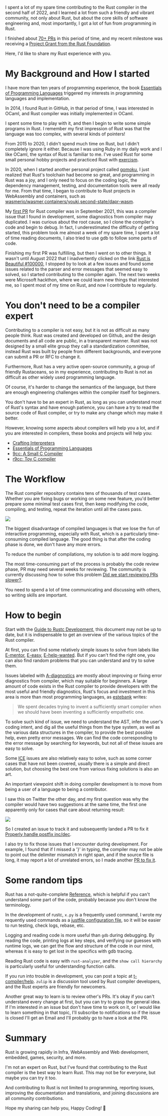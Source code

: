 
I spent a lot of my spare time contributing to the Rust compiler in the second half of 2022, and I learned a lot from such a friendly and vibrant community, not only about Rust, but about the core skills of software engineering and, most importantly, I got a lot of fun from programming in Rust.

I finished about [70+ PRs](https://github.com/rust-lang/rust/pulls?q=is%3Apr+author%3Achenyukang+is%3Aclosed) in this period of time, and my recent milestone was receiving a [Project Grant from the Rust Foundation](https://foundation.rust-lang.org/news/community-grants-program-awards-announcement-introducing-our-latest-project-grantees/).

Here, I'd like to share my Rust experience with you.

# My Background and How I started

I have more than ten years of programming experience, the book [Essentials of Programming Languages](https://github.com/chenyukang/eopl) triggered my interests in programming languages and implementation.

In 2014, I found Rust in GitHub, in that period of time, I was interested in OCaml, and Rust compiler was initially implemented in OCaml.

I spent some time to play with it, and then I begin to write some simple programs in Rust. I remember my first impression of Rust was that the language was too complex, with several kinds of pointers!

From 2015 to 2020, I didn't spend much time on Rust, but I didn't completely ignore it either. Because I was using Ruby in my daily work and I like OCaml, the syntax of Rust is familiar to me. I've used Rust for some small personal hobby projects and practiced Rust with [exercism](https://exercism.org/).

In 2020, when I started another personal project called [gomoku](https://github.com/chenyukang/gomoku), I just realized that Rust's toolchain had become so great, and programming in Rust was a joy, and I only need to focus on the coding logic, the dependency management, testing, and documentation tools were all ready for me. From that time, I began to contribute to Rust projects in WebAssembly and containers, such as [wasmerio/wasmer](https://github.com/wasmerio/wasmer),[containers/youki](https://github.com/containers/youki),[second-state/dapr-wasm](https://github.com/second-state/dapr-wasm).

My [first PR](https://github.com/rust-lang/rust/pull/88493) for Rust compiler was in September 2021, this was a compiler issue that I found in development, some diagnostics from compiler may duplicated. I was curious about the root cause, so I clone the compiler's code and begin to debug. In fact, I underestimated the difficulty of getting started, this problem took me almost a week of my spare time, I spent a lot of time reading documents, I also tried to use gdb to follow some parts of code.

Finishing my first PR was fulfilling, but then I went on to other things. It wasn't until August 2022 that I inadvertently clicked on the link [Rust is Beautiful #100000](https://github.com/rust-lang/rust/issues/100000), I stopped by to look at a few issues and found some issues related to the parser and error messages that seemed easy to solved, so I started contributing to the compiler again. The next two weeks were Microsoft hackthon, where we could learn new things that interested me, so I spent most of my time on Rust, and now I contribute to regularly.

# You don't need to be a compiler expert

Contributing to a compiler is not easy, but it is not as difficult as many people think. Rust was created and developed on Github, and the design documents and all code are public, in a transparent manner. Rust was not designed by a small elite group they call a standardization committee, instead Rust was built by people from different backgrounds, and everyone can submit a PR or RFC to change it.

Furthermore, Rust has a very active open-source community, a group of friendly Rustaceans, so in my experience, contributing to Rust is not as difficult as other widely used programming language.

Of course, it's harder to change the semantics of the language, but there are enough engineering challenges within the compiler itself for beginners.

You don't have to be an expert in Rust, as long as you can understand most of Rust's syntax and have enough patience, you can have a try to read the source code of Rust compiler, or try to make any change which may make it better.

However, knowing some aspects about compilers will help you a lot, and if you are interested in compilers, these books and projects will help you:

- [Crafting Interpreters](http://craftinginterpreters.com/)
- [Essentials of Programming Languages](https://eopl3.com/)
- [9cc: A Small C Compiler](https://github.com/rui314/9cc)
- [r9cc: Toy C compiler](https://github.com/utam0k/r9cc)

# The Workflow

The Rust compiler repository contains tens of thousands of test cases. Whether you are fixing bugs or working on some new feature, you'd better prepare some minimal test cases first, then keep modifying the code, compiling, and testing, repeat the iteration until all the cases pass.

![](https://catcoding.me/images/ob_pasted-image-20230117125646.png)

The biggest disadvantage of compiled languages is that we lose the fun of interactive programming, especially with Rust, which is a particularly time-consuming compiled language. The good thing is that after the coding phase is done, we don't have any more errors.

To reduce the number of compilations, my solution is to add more logging.

The most time-consuming part of the process is probably the code review phase, PR may need several weeks for reviewing. The community is currently discussing how to solve this problem [Did we start reviewing PRs slower?](https://internals.rust-lang.org/t/did-we-start-reviewing-prs-slower/18033).

You need to spend a lot of time communicating and discussing with others, so writing skills are important.

# How to begin

Start with the [Guide to Rustc Development](https://rustc-dev-guide.rust-lang.org/getting-started.html), this document may not be up to date, but it is indispensable to get an overview of the various topics of the Rust compiler.

At first, you can find some relatively simple issues to solve from labels like [E-mentor](https://github.com/rust-lang/rust/issues?q=is%3Aissue+is%3Aopen+label%3AE-mentor), [E-easy](https://github.com/rust-lang/rust/issues?q=is%3Aissue+is%3Aopen+label%3AE-easy), [E-help-wanted](https://github.com/rust-lang/rust/issues?q=is%3Aissue+is%3Aopen+label%3AE-help-wanted). But if you can't find the right one, you can also find random problems that you can understand and try to solve them.

Issues labeled with [A-diagnostics](https://github.com/rust-lang/rust/issues?q=is%3Aissue+is%3Aopen+label%3AA-diagnostics) are mostly about improving or fixing error diagnostics from compiler, which may suitable for beginners. A large amount of code exists in the Rust compiler to provide developers with the most useful and friendly diagnostics, Rust's focus and investment in this area is more than most programming languages, as [estebank](https://github.com/estebank) writes:

> We spent decades trying to invent a sufficiently smart compiler when we should have been inventing a sufficiently empathetic one.

To solve such kind of issue, we need to understand the AST, infer the user's coding intent, and dig all the useful things from the type system, as well as the various data structures in the compiler, to provide the best possible help, even pretty error messages. We can find the code corresponding to the error message by searching for keywords, but not all of these issues are easy to solve.

Some [ICE](https://github.com/rust-lang/rust/issues?q=is%3Aissue+is%3Aopen+label%3AI-ICE) issues are also relatively easy to solve, such as some corner cases that have not been covered, usually there is a simple and direct solution, but choosing the best one from various fixing solutions is also an art.

An important viewpoint shift in doing compiler development is to move from being a user of a language to being a contributor.

I saw this on Twitter the other day, and my first question was why the compiler would have two suggestions at the same time, the first one apparently only for cases that care about returning result:

![](https://catcoding.me/images/ob_pasted-image-20230117005319.png)

So I created an issue to track it and subsequently landed a PR to fix it [Properly handle postfix inc/dec](https://github.com/rust-lang/rust/pull/104875).

I also try to fix those issues that I encounter during development. For example, I found that if I missed a '}' in typing, the compiler may not be able to point out the delimiter mismatch in right span, and if the source file is long, it may report a lot of unrelated errors, so I made another [PR to fix it](https://github.com/rust-lang/rust/pull/104012).

# Some random tips

Rust has a not-quite-complete [Reference](https://doc.rust-lang.org/reference/), which is helpful if you can't understand some part of the code, probably because you don't know the terminology.

In the development of rustc, `x.py` is a frequently used command, I wrote my  requently used commands as a [justfile configuration file](https://github.com/chenyukang/share/blob/main/justfile), so it will be easier to run testing, check logs, rebase, etc.

Logging and reading code is more useful than `gdb` during debugging. By reading the code, printing logs at key steps, and verifying our guesses with runtime logs, we can get the flow and structure of the code in our mind, whereas it is easy to get lost in the specifics with gdb tracing.

Reading Rust code is easy with `rust-analyzer`, and the `show call hierarchy` is particularly useful for understanding function calls.

If you run into trouble in development, you can post a topic at [t-compiler/help](https://rust-lang.zulipchat.com/#narrow/stream/182449-t-compiler.2Fhelp). `zulip` is a discussion tool used by Rust compiler developers, and the Rust experts are friendly for newcomers.

Another great way to learn is to review other's PRs. It's okay if you can't understand every change at first, but you can try to grasp the general idea. If I'm interested in an issue but don't have time to work on it, or I would like to learn something in that topic, I'll subscribe to notifications so if the issue is closed I'll get an Email and I'll probably go to have a look at the PR.

# Summary

Rust is growing rapidly in Infra, WebAssembly and Web development, embedded, games, security, and more.

I'm not an expert on Rust, but I've found that contributing to the Rust compiler is the best way to learn Rust. This may not be for everyone, but maybe you can try it too.

And contributing to Rust is not limited to programming, reporting issues, improving the documentation and translations, and joining discussions are all community contributions.

Hope my sharing can help you, Happy Coding! 🦀

